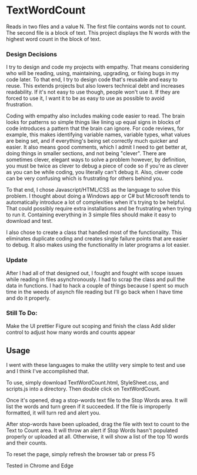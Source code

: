 # TextWordCount
Reads in two files and a value N.  The first file contains words not to count.  The second file is a block of text.  This project displays the N words with the highest word count in the block of text.

### Design Decisions
I try to design and code my projects with empathy.  That means considering who will be reading, using, maintaining, upgrading, or fixing bugs in my code later.  To that end, I try to design code that's reusable and easy to reuse.  This extends projects but also lowers technical debt and increases readability.  If it's not easy to use though, people won't use it.  If they are forced to use it, I want it to be as easy to use as possible to avoid frustration.

Coding with empathy also includes making code easier to read.  The brain looks for patterns so simple things like lining up equal signs in blocks of code introduces a pattern that the brain can ignore.  For code reviews, for example, this makes identifying variable names, variable types, what values are being set, and if everything's being set correctly much quicker and easier.  It also means good comments, which I admit I need to get better at, doing things in smaller sections, and not being "clever".  There are sometimes clever, elegant ways to solve a problem however, by definition, you must be twice as clever to debug a piece of code so if you're as clever as you can be while coding, you literally can't debug it.  Also, clever code can be very confusing which is frustrating for others behind you.

To that end, I chose Javascript/HTML/CSS as the language to solve this problem.  I thought about doing a Windows app or C# but Microsoft tends to automatically introduce a lot of complexities when it's trying to be helpful.  That could possibly require extra installations and be frustrating when trying to run it.  Containing everything in 3 simple files should make it easy to download and test.

I also chose to create a class that handled most of the functionality.  This eliminates duplicate coding and creates single failure points that are easier to debug.  It also makes using the functionality in later programs a lot easier.

### Update
After I had all of that designed out, I fought and fought with scope issues while reading in files asynchronously.  I had to scrap the class and pull the data in functions.  I had to hack a couple of things because I spent so much time in the weeds of asynch file reading but I'll go back when I have time and do it properly.

### Still To Do:
Make the UI prettier
Figure out scoping and finish the class
Add slider control to adjust how many words and counts appear

## Usage
I went with these languages to make the utility very simple to test and use and I think I've accomplished that.

To use, simply download TextWordCount.html, StyleSheet.css, and scripts.js into a directory.  Then double click on TextWordCount.

Once it's opened, drag a stop-words text file to the Stop Words area.  It will list the words and turn green if it succeeded.  If the file is improperly formatted, it will turn red and alert you.

After stop-words have been uploaded, drag the file with text to count to the Text to Count area.  It will throw an alert if Stop Words hasn't populated properly or uploaded at all.  Otherwise, it will show a list of the top 10 words and their counts.

To reset the page, simply refresh the browser tab or press F5

Tested in Chrome and Edge